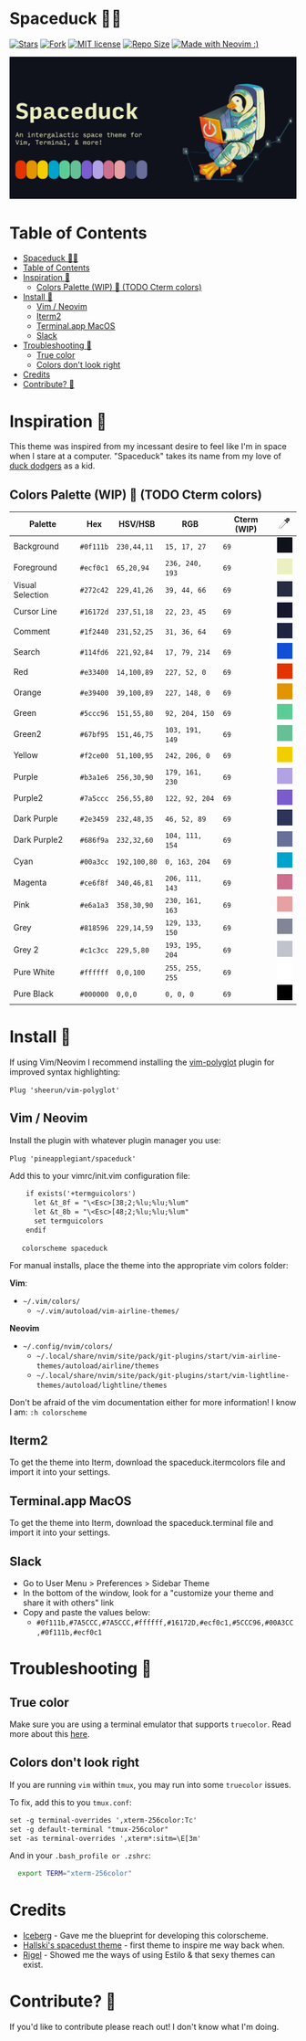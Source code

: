 # Spaceduck 🚀🦆

[![Stars](https://img.shields.io/github/stars/pineapplegiant/spaceduck-theme?style=social)](https://img.shields.io/github/stars/pineapplegiant/spaceduck-theme?style=social)
[![Fork](https://img.shields.io/github/forks/pineapplegiant/spaceduck-theme?style=social)](https://img.shields.io/github/forks/pineapplegiant/spaceduck-theme?style=social)
[![MIT license](http://img.shields.io/badge/license-MIT-brightgreen.svg)](http://opensource.org/licenses/MIT)
[![Repo Size](https://img.shields.io/github/repo-size/pineapplegiant/spaceduck-theme)](https://img.shields.io/github/repo-size/pineapplegiant/spaceduck-theme)
[![Made with Neovim :)](https://img.shields.io/badge/madewith-nvim%E2%9D%A4%EF%B8%8F-red)](https://img.shields.io/badge/madewith-nvim%E2%9D%A4%EF%B8%8F-red)

<center>
  <img  src="./www/img/banner.png" alt="Spaceduck Logo of duck in an astronaut uniform holding computer credit to Lexi @">
</center>

# Table of Contents
- [Spaceduck 🚀🦆](#spaceduck-----)
- [Table of Contents](#table-of-contents)
- [Inspiration 💭](#inspiration---)
  * [Colors Palette (WIP) 🎨 (TODO Cterm colors)](#colors-palette--wip------todo-cterm-colors-)
- [Install 💾](#install---)
  * [Vim / Neovim](#vim---neovim)
  * [Iterm2](#iterm2)
  * [Terminal.app MacOS](#terminalapp-macos)
  * [Slack](#slack)
- [Troubleshooting 🔧](#troubleshooting---)
  * [True color](#true-color)
  * [Colors don't look right](#colors-don-t-look-right)
- [Credits](#credits)
- [Contribute? 🙏](#contribute----)

# Inspiration 💭

This theme was inspired from my incessant desire to feel like I'm in space when I stare at a computer. "Spaceduck" takes its name from my love of [duck dodgers](https://m.media-amazon.com/images/M/MV5BNDY2YjgyZGMtMWY2Zi00ZmQ5LTg0YjgtNjYyMGNkMTMzNWU1XkEyXkFqcGdeQXVyMzM4NjcxOTc@._V1_.jpg) as a kid.

## Colors Palette (WIP) 🎨 (TODO Cterm colors)

| Palette          | Hex       | HSV/HSB        | RGB             | Cterm (WIP) | ![Color Picker Boxes](./www/img/eyedropper.png)          |
| ---------------- | --------- | -------------- | --------------- | ----------- | ---------------------------------------------------------|
| Background       | `#0f111b` | `230,44,11`    | `15, 17, 27`    | `69`        | ![Background Color](./www/img/background.png)            |
| Foreground       | `#ecf0c1` | `65,20,94`     | `236, 240, 193` | `69`        | ![Foreground Color](./www/img/foreground.png)            |
| Visual Selection | `#272c42` | `229,41,26`    | `39, 44, 66`    | `69`        | ![Visual Selection Color](./www/img/visualSelection.png) |
| Cursor Line      | `#16172d` | `237,51,18`    | `22, 23, 45`    | `69`        | ![Cursor Line Color](./www/img/cursorLine.png)           |
| Comment          | `#1f2440` | `231,52,25`    | `31, 36, 64`    | `69`        | ![Comment Color](./www/img/comment.png)                  |
| Search           | `#114fd6` | `221,92,84`    | `17, 79, 214`   | `69`        | ![Search Color](./www/img/search.png)                    |
| Red              | `#e33400` | `14,100,89`    | `227, 52, 0`    | `69`        | ![Red Color](./www/img/red.png)                          |
| Orange           | `#e39400` | `39,100,89`    | `227, 148, 0`   | `69`        | ![Orange Color](./www/img/orange.png)                    |
| Green            | `#5ccc96` | `151,55,80`    | `92, 204, 150`  | `69`        | ![Green Color](./www/img/green.png)                      |
| Green2           | `#67bf95` | `151,46,75`    | `103, 191, 149` | `69`        | ![Green2 Color](./www/img/green2.png)                    |
| Yellow           | `#f2ce00` | `51,100,95`    | `242, 206, 0`   | `69`        | ![Yellow Color](./www/img/yellow.png)                    |
| Purple           | `#b3a1e6` | `256,30,90`    | `179, 161, 230` | `69`        | ![Purple Color](./www/img/purple.png)                    |
| Purple2          | `#7a5ccc` | `256,55,80`    | `122, 92, 204`  | `69`        | ![Purple2 Color](./www/img/purple2.png)                  |
| Dark Purple      | `#2e3459` | `232,48,35`    | `46, 52, 89`    | `69`        | ![Dark Purple Color](./www/img/darkPurple.png)           |
| Dark Purple2     | `#686f9a` | `232,32,60`    | `104, 111, 154` | `69`        | ![Dark Purple2 Color](./www/img/darkPurple2.png)         |
| Cyan             | `#00a3cc` | `192,100,80`   | `0, 163, 204`   | `69`        | ![Cyan Color](./www/img/cyan.png)                        |
| Magenta          | `#ce6f8f` | `340,46,81`    | `206, 111, 143` | `69`        | ![Magent Color](./www/img/magenta.png)                   |
| Pink             | `#e6a1a3` | `358,30,90`    | `230, 161, 163` | `69`        | ![Pick Color](./www/img/pink.png)                        |
| Grey             | `#818596` | `229,14,59`    | `129, 133, 150` | `69`        | ![Grey Color](./www/img/grey.png)                        |
| Grey 2           | `#c1c3cc` | `229,5,80`     | `193, 195, 204` | `69`        | ![Grey 2 Color](./www/img/grey2.png)                     |
| Pure White       | `#ffffff` | `0,0,100`      | `255, 255, 255` | `69`        | ![Pure White Color](./www/img/white.png)                 |
| Pure Black       | `#000000` | `0,0,0`        | `0, 0, 0`       | `69`        | ![Pure Black Color](./www/img/black.png)                 |



# Install 💾

If using Vim/Neovim I recommend installing the [vim-polyglot](https://github.com/sheerun/vim-polyglot) plugin for improved syntax highlighting:

`Plug 'sheerun/vim-polyglot'`

## Vim / Neovim

Install the plugin with whatever plugin manager you use:

  `Plug 'pineapplegiant/spaceduck'`

Add this to your vimrc/init.vim configuration file:
```vimscript
    if exists('+termguicolors')
      let &t_8f = "\<Esc>[38;2;%lu;%lu;%lum"
      let &t_8b = "\<Esc>[48;2;%lu;%lu;%lum"
      set termguicolors
    endif

   colorscheme spaceduck
```

For manual installs, place the theme into the appropriate vim colors folder:

**Vim**:
  - `~/.vim/colors/`
    - `~/.vim/autoload/vim-airline-themes/`

**Neovim**
  - `~/.config/nvim/colors/`
    - `~/.local/share/nvim/site/pack/git-plugins/start/vim-airline-themes/autoload/airline/themes`
    - `~/.local/share/nvim/site/pack/git-plugins/start/vim-lightline-themes/autoload/lightline/themes`

Don't be afraid of the vim documentation either for more information! I know I am:
`:h colorscheme`


## Iterm2

To get the theme into Iterm, download the spaceduck.itermcolors file and import it into your settings.

## Terminal.app MacOS

To get the theme into Iterm, download the spaceduck.terminal file and import it into your settings.

## Slack

- Go to User Menu > Preferences > Sidebar Theme
- In the bottom of the window, look for a "customize your theme and share it with others" link
- Copy and paste the values below:
  - `#0f111b,#7A5CCC,#7A5CCC,#ffffff,#16172D,#ecf0c1,#5CCC96,#00A3CC,#0f111b,#ecf0c1`


# Troubleshooting 🔧

## True color

Make sure you are using a terminal emulator that supports `truecolor`. Read more about this [here](https://gist.github.com/XVilka/8346728).

## Colors don't look right

If you are running `vim` within `tmux`, you may run into some `truecolor` issues.

To fix, add this to you `tmux.conf`:
```tmux
set -g terminal-overrides ',xterm-256color:Tc'
set -g default-terminal "tmux-256color"
set -as terminal-overrides ',xterm*:sitm=\E[3m'
```

And in your `.bash_profile or .zshrc`:
```bash
  export TERM="xterm-256color"
```

# Credits

* [Iceberg](https://cocopon.github.io/iceberg.vim/) - Gave me the blueprint for developing this colorscheme.
* [Hallski's spacedust theme](https://github.com/hallski/spacedust-theme) - first theme to inspire me way back when.
* [Rigel](https://github.com/Rigellute/rigel) - Showed me the ways of using Estilo & that sexy themes can exist.

# Contribute? 🙏

If you'd like to contribute please reach out! I don't know what I'm doing.
